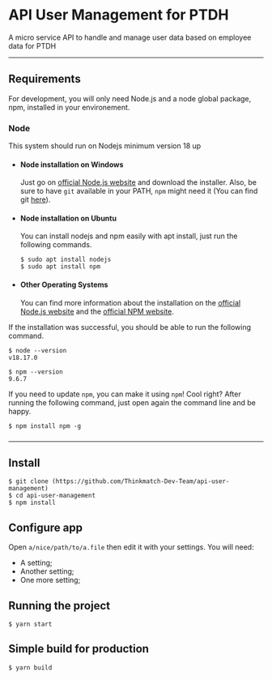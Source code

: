 # API User Management for PTDH

A micro service API to handle and manage user data based on employee data for PTDH

---
## Requirements

For development, you will only need Node.js and a node global package, npm, installed in your environement.

### Node

This system should run on Nodejs minimum version 18 up

- #### Node installation on Windows

  Just go on [official Node.js website](https://nodejs.org/) and download the installer.
Also, be sure to have `git` available in your PATH, `npm` might need it (You can find git [here](https://git-scm.com/)).

- #### Node installation on Ubuntu

  You can install nodejs and npm easily with apt install, just run the following commands.

      $ sudo apt install nodejs
      $ sudo apt install npm

- #### Other Operating Systems
  You can find more information about the installation on the [official Node.js website](https://nodejs.org/) and the [official NPM website](https://npmjs.org/).

If the installation was successful, you should be able to run the following command.

    $ node --version
    v18.17.0

    $ npm --version
    9.6.7

If you need to update `npm`, you can make it using `npm`! Cool right? After running the following command, just open again the command line and be happy.

    $ npm install npm -g

###

---

## Install

    $ git clone (https://github.com/Thinkmatch-Dev-Team/api-user-management)
    $ cd api-user-management
    $ npm install

## Configure app

Open `a/nice/path/to/a.file` then edit it with your settings. You will need:

- A setting;
- Another setting;
- One more setting;

## Running the project

    $ yarn start

## Simple build for production

    $ yarn build
